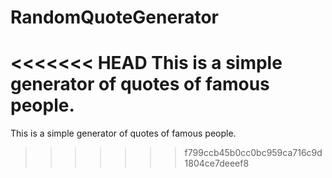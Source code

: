 # RandomQuoteGenerator

<<<<<<< HEAD
This is a simple generator of quotes of famous people.
=======
This is a simple generator of quotes of famous people. 
>>>>>>> f799ccb45b0cc0bc959ca716c9d1804ce7deeef8

